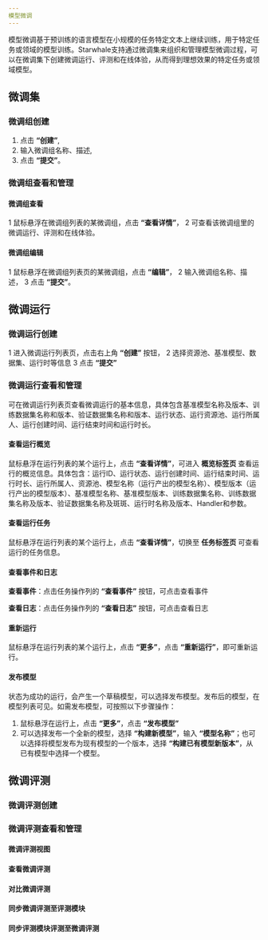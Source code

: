 ```yaml
---
模型微调
---
```


模型微调基于预训练的语言模型在小规模的任务特定文本上继续训练，用于特定任务或领域的模型训练。Starwhale支持通过微调集来组织和管理模型微调过程，可以在微调集下创建微调运行、评测和在线体验，从而得到理想效果的特定任务或领域模型。

## 微调集

### 微调组创建

1. 点击 **“创建”**,
2. 输入微调组名称、描述,
3. 点击 **“提交”**。

### 微调组查看和管理

#### 微调组查看

1 鼠标悬浮在微调组列表的某微调组，点击 **“查看详情”**，
2 可查看该微调组里的微调运行、评测和在线体验。 

#### 微调组编辑

1 鼠标悬浮在微调组列表页的某微调组，点击 **“编辑”**，
2 输入微调组名称、描述，
3 点击 **“提交”**。

## 微调运行

### 微调运行创建

1 进入微调运行列表页，点击右上角 **“创建”** 按钮，
2 选择资源池、基准模型、数据集、运行时等信息
3 点击 **“提交”**

### 微调运行查看和管理

可在微调运行列表页查看微调运行的基本信息，具体包含基准模型名称及版本、训练数据集名称和版本、验证数据集名称和版本、运行状态、运行资源池、运行所属人、运行创建时间、运行结束时间和运行时长。

#### 查看运行概览

鼠标悬浮在运行列表的某个运行上，点击 **“查看详情”**，可进入 **概览标签页** 查看运行的概览信息。具体包含：运行ID、运行状态、运行创建时间、运行结束时间、运行时长、运行所属人、资源池、模型名称（运行产出的模型名称）、模型版本（运行产出的模型版本）、基准模型名称、基准模型版本、训练数据集名称、训练数据集名称及版本、验证数据集名称及斑斑、运行时名称及版本、Handler和参数。

#### 查看运行任务

鼠标悬浮在运行列表的某个运行上，点击 **“查看详情”**，切换至 **任务标签页** 可查看运行的任务信息。

#### 查看事件和日志

**查看事件**：点击任务操作列的 **“查看事件”** 按钮，可点击查看事件

**查看日志**：点击任务操作列的 **“查看日志”** 按钮，可点击查看日志

#### 重新运行

鼠标悬浮在运行列表的某个运行上，点击 **“更多”**，点击 **“重新运行”**，即可重新运行。

#### 发布模型

状态为成功的运行，会产生一个草稿模型，可以选择发布模型。发布后的模型，在模型列表可见。如需发布模型，可按照以下步骤操作：

1. 鼠标悬浮在运行上，点击 **“更多”**，点击 **“发布模型”**
2. 可以选择发布一个全新的模型，选择 **“构建新模型”**，输入 **“模型名称”**；也可以选择将模型发布为现有模型的一个版本，选择 **“构建已有模型新版本”**，从已有模型中选择一个模型。

## 微调评测

### 微调评测创建

### 微调评测查看和管理

#### 微调评测视图

#### 查看微调评测

#### 对比微调评测

#### 同步微调评测至评测模块

#### 同步评测模块评测至微调评测










